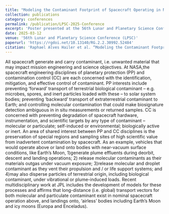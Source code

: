 ```yaml
---
title: "Modeling the Contaminant Footprint of Spacecraft Operating in Near-Vacuum"
collection: publications
category: conferences
permalink: /publication/LPSC-2025-Conference
excerpt: 'Poster presented at the 56th Lunar and Planetary Science Conference (LPSC), showcasing the advancements in the contamination control studies at JPL. The work is focused in characterizing and quantifying close and long range organic contamination due to spacecraft venting systems in space exploration missions'
date: 2025-03-12
venue: '56th Lunar and Planetary Science Conference (LPSC)'
paperurl: 'https://rgdoi.net/10.13140/RG.2.2.30992.52484'
citation: 'Raphael Alves Hailer et al. “Modeling the Contaminant Footprint of Spacecraft Operating in Near-Vacuum”. In: 56th Lunar and Planetary Science Conference (LPSC). The Woodlands, Texas, United States, Mar. 2025. doi: 10.13140/RG.2.2.30992.52484.'
---
```


All spacecraft generate and carry contaminant, i.e. unwanted material that may impact mission engineering and science objectives. At NASA,the spacecraft engineering disciplines of planetary protection (PP) and contamination control (CC) are each concerned with the identification, mitigation, and effective control of contaminant. PP interests include preventing ‘forward’ transport of terrestrial biological contaminant – e.g. microbes, spores, and inert particles loaded with these – to solar system bodies; preventing ‘backward’ transport of extraterrestrial contaminant to Earth; and controlling molecular contamination that could make biosignature detection ambiguous in in situ measurements or returned samples. CC is concerned with preventing degradation of spacecraft hardware, instrumentation, and scientific targets by any type of contaminant – molecular or particulate; self-induced or environmental; biologically active or inert. An area of shared interest between PP and CC disciplines is the preservation of special regions and sampling sites of high scientific value from inadvertent contamination by spacecraft. As an example, vehicles that would operate above or land onto bodies with near-vacuum surface conditions, like Earth’s Moon, 1)generate plume effluents during deorbit, descent and landing operations; 2) release molecular contaminants as their materials outgas under vacuum exposure; 3)release molecular and droplet contaminant as they vent their propulsion and / or life support systems; and 4)may also disperse particles of terrestrial origin, including biological contaminant, under vibrational or plume-induced loads. Recent multidisciplinary work at JPL includes the development of models for these processes and affirms that long-distance (i.e. global) transport vectors for both molecular and particulate contaminant exist in nominal spacecraft operation above, and landings onto, ‘airless’ bodies including Earth’s Moon and icy moons (Europa and Enceladus).
